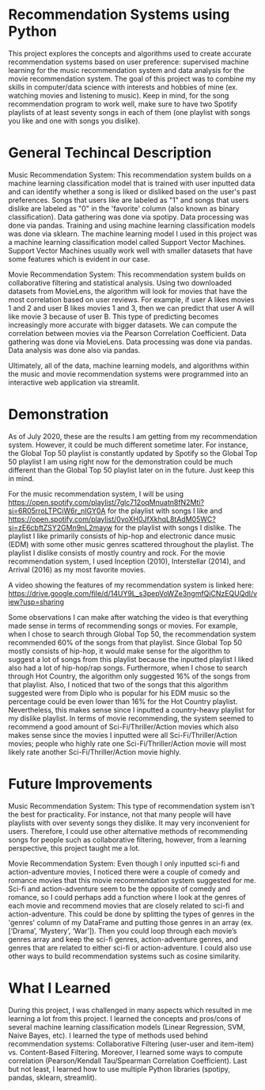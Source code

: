 # Recommendation Systems using Python
This project explores the concepts and algorithms used to create accurate recommendation systems based on user preference: supervised machine learning for the music recommendation system and data analysis for the movie recommendation system. The goal of this project was to combine my skills in computer/data science with interests and hobbies of mine (ex. watching movies and listening to music). Keep in mind, for the song recommendation program to work well, make sure to have two Spotify playlists of at least seventy songs in each of them (one playlist with songs you like and one with songs you dislike).

# General Techincal Description
Music Recommendation System: 
This recommendation system builds on a machine learning classification model that is trained with user inputted data and can identify whether a song is liked or disliked based on the user's past preferences. Songs that users like are labeled as "1" and songs that users dislike are labeled as "0" in the 'favorite' column (also known as binary classification). Data gathering was done via spotipy. Data processing was done via pandas. Training and using machine learning classification models was done via sklearn. The machine learning model I used in this project was a machine learning classification model called Support Vector Machines. Support Vector Machines usually work well with smaller datasets that have some features which is evident in our case. 

Movie Recommendation System: 
This recommendation system builds on collaborative filtering and statistical analysis. Using two downloaded datasets from MovieLens, the algorithm will look for movies that have the most correlation based on user reviews. For example, if user A likes movies 1 and 2 and user B likes movies 1 and 3, then we can predict that user A will like movie 3 because of user B. This type of predicting becomes increasingly more accurate with bigger datasets. We can compute the correlation between movies via the Pearson Correlation Coefficient. Data gathering was done via MovieLens. Data processing was done via pandas. Data analysis was done also via pandas.

Ultimately, all of the data, machine learning models, and algorithms within the music and movie recommendation systems were programmed into an interactive web application via streamlit. 

# Demonstration
As of July 2020, these are the results I am getting from my recommendation system. However, it could be much different sometime later. For instance, the Global Top 50 playlist is constantly updated by Spotify so the Global Top 50 playlist I am using right now for the demonstration could be much different than the Global Top 50 playlist later on in the future. Just keep this in mind. 

For the music recommendation system, I will be using https://open.spotify.com/playlist/7glc712oqMnuatn8fN2Mti?si=6R05rroLTPCiW6r_nIGY0A for the playlist with songs I like and https://open.spotify.com/playlist/0yoXH0JfXkhqL8tAdM05WC?si=zE6cbftZSY2GMn9nL2mayw for the playlist with songs I dislike. The playlist I like primarily consists of hip-hop and electronic dance music (EDM) with some other music genres scattered throughout the playlist. The playlist I dislike consists of mostly country and rock. For the movie recommendation system, I used Inception (2010), Interstellar (2014), and Arrival (2016) as my most favorite movies. 

A video showing the features of my recommendation system is linked here: https://drive.google.com/file/d/14UY9L_s3pepVoWZe3ngmfQiCNzEQUQdl/view?usp=sharing

Some observations I can make after watching the video is that everything made sense in terms of recommending songs or movies. For example, when I chose to search through Global Top 50, the recommendation system recommended 60% of the songs from that playlist. Since Global Top 50 mostly consists of hip-hop, it would make sense for the algorithm to suggest a lot of songs from this playlist because the inputted playlist I liked also had a lot of hip-hop/rap songs. Furthermore, when I chose to search through Hot Country, the algorithm only suggested 16% of the songs from that playlist. Also, I noticed that two of the songs that this algorithm suggested were from Diplo who is popular for his EDM music so the percentage could be even lower than 16% for the Hot Country playlist. Nevertheless, this makes sense since I inputted a country-heavy playlist for my dislike playlist. In terms of movie recommending, the system seemed to recommend a good amount of Sci-Fi/Thriller/Action movies which also makes sense since the movies I inputted were all Sci-Fi/Thriller/Action movies; people who highly rate one Sci-Fi/Thriller/Action movie will most likely rate another Sci-Fi/Thriller/Action movie highly. 

# Future Improvements
Music Recommendation System: 
This type of recommendation system isn't the best for practicality. For instance, not that many people will have playlists with over seventy songs they dislike. It may very inconvenient for users. Therefore, I could use other alternative methods of recommending songs for people such as collaborative filtering, however, from a learning perspective, this project taught me a lot. 

Movie Recommendation System: 
Even though I only inputted sci-fi and action-adventure movies, I noticed there were a couple of comedy and romance movies that this movie recommendation system suggested for me. Sci-fi and action-adventure seem to be the opposite of comedy and romance, so I could perhaps add a function where I look at the genres of each movie and recommend movies that are closely related to sci-fi and action-adventure. This could be done by splitting the types of genres in the 'genres' column of my DataFrame and putting those genres in an array (ex. [‘Drama’, ‘Mystery’, ‘War’]). Then you could loop through each movie’s genres array and keep the sci-fi genres, action-adventure genres, and genres that are related to either sci-fi or action-adventure. I could also use other ways to build recommendation systems such as cosine similarity. 

# What I Learned
During this project, I was challenged in many aspects which resulted in me learning a lot from this project. I learned the concepts and pros/cons of several machine learning classification models (Linear Regression, SVM, Naive Bayes, etc). I learned the type of methods used behind recommendation systems: Collaborative Filtering (user-user and item-item) vs. Content-Based Filtering. Moreover, I learned some ways to compute correlation (Pearson/Kendall Tau/Spearman Correlation Coefficient). Last but not least, I learned how to use multiple Python libraries (spotipy, pandas, sklearn, streamlit).
